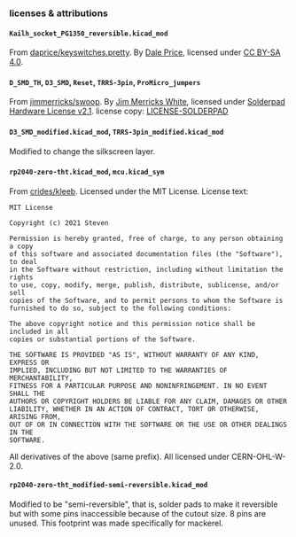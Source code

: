 ### licenses & attributions

#### `Kailh_socket_PG1350_reversible.kicad_mod`

From [daprice/keyswitches.pretty](https://github.com/daprice/keyswitches.pretty). By [Dale Price](https://github.com/daprice), licensed under [CC BY-SA 4.0](https://creativecommons.org/licenses/by-sa/4.0/).

#### `D_SMD_TH`, `D3_SMD`, `Reset`, `TRRS-3pin`, `ProMicro_jumpers` 

From [jimmerricks/swoop](https://github.com/jimmerricks/swoop/tree/main/libraries/swoop.pretty). By [Jim Merricks White](https://github.com/jimmerricks), licensed under [Solderpad Hardware License v2.1](https://solderpad.org/licenses/SHL-2.1/). license copy: [LICENSE-SOLDERPAD](./LICENSE-SOLDERPAD)


#### `D3_SMD_modified.kicad_mod`, `TRRS-3pin_modified.kicad_mod`

Modified to change the silkscreen layer.

#### `rp2040-zero-tht.kicad_mod`, `mcu.kicad_sym`

From [crides/kleeb](https://github.com/crides/kleeb). Licensed under the MIT License. License text:

```
MIT License

Copyright (c) 2021 Steven

Permission is hereby granted, free of charge, to any person obtaining a copy
of this software and associated documentation files (the "Software"), to deal
in the Software without restriction, including without limitation the rights
to use, copy, modify, merge, publish, distribute, sublicense, and/or sell
copies of the Software, and to permit persons to whom the Software is
furnished to do so, subject to the following conditions:

The above copyright notice and this permission notice shall be included in all
copies or substantial portions of the Software.

THE SOFTWARE IS PROVIDED "AS IS", WITHOUT WARRANTY OF ANY KIND, EXPRESS OR
IMPLIED, INCLUDING BUT NOT LIMITED TO THE WARRANTIES OF MERCHANTABILITY,
FITNESS FOR A PARTICULAR PURPOSE AND NONINFRINGEMENT. IN NO EVENT SHALL THE
AUTHORS OR COPYRIGHT HOLDERS BE LIABLE FOR ANY CLAIM, DAMAGES OR OTHER
LIABILITY, WHETHER IN AN ACTION OF CONTRACT, TORT OR OTHERWISE, ARISING FROM,
OUT OF OR IN CONNECTION WITH THE SOFTWARE OR THE USE OR OTHER DEALINGS IN THE
SOFTWARE.
```

All derivatives of the above (same prefix). All licensed under CERN-OHL-W-2.0.


#### `rp2040-zero-tht_modified-semi-reversible.kicad_mod`

Modified to be "semi-reversible", that is, solder pads to make it reversible but
with some pins inaccessible because of the cutout size. 8 pins are unused. This
footprint was made specifically for mackerel.
